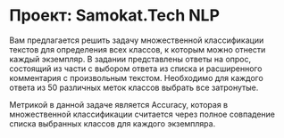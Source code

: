 # Проект: Samokat.Tech NLP
Вам предлагается решить задачу множественной классификации текстов для определения всех классов, к которым можно отнести каждый экземпляр. В задании представлены ответы на опрос, состоящий из части с выбором ответа из списка и расширенного комментария с произвольным текстом. Необходимо для каждого ответа из 50 различных меток классов выбрать все затронутые.

Метрикой в данной задаче является Accuracy, которая в множественной классификации считается через полное совпадение списка выбранных классов для каждого экземпляра.
